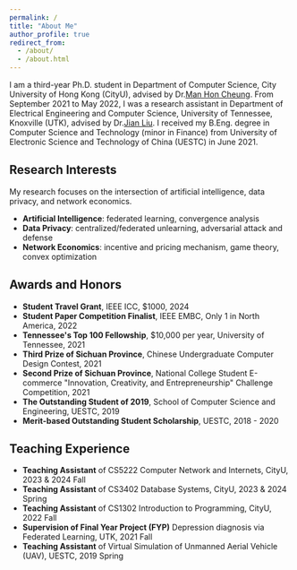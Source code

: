 ```yaml
---
permalink: /
title: "About Me"
author_profile: true
redirect_from: 
  - /about/
  - /about.html
---
```


I am a third-year Ph.D. student in Department of Computer Science, City University of Hong Kong (CityU), advised by Dr.[Man Hon Cheung](https://www.cs.cityu.edu.hk/~mhcheung/index.htm). From September 2021 to May 2022, I was a research assistant in Department of Electrical Engineering and Computer Science, University of Tennessee, Knoxville (UTK), advised by Dr.[Jian Liu](https://web.eecs.utk.edu/~jliu/). I received my B.Eng. degree in Computer Science and Technology (minor in Finance) from University of Electronic Science and Technology of China (UESTC) in June 2021.


Research Interests
------
My research focuses on the intersection of artificial intelligence, data privacy, and network economics.
- **Artificial Intelligence**: federated learning, convergence analysis
- **Data Privacy**: centralized/federated unlearning, adversarial attack and defense
- **Network Economics**: incentive and pricing mechanism, game theory, convex optimization

Awards and Honors
------
- **Student Travel Grant**, IEEE ICC, \$1000, 2024
- **Student Paper Competition Finalist**, IEEE EMBC, Only 1 in North America, 2022
- **Tennessee's Top 100 Fellowship**, \$10,000 per year, University of Tennessee, 2021
- **Third Prize of Sichuan Province**, Chinese Undergraduate Computer Design Contest, 2021
- **Second Prize of Sichuan Province**, National College Student E-commerce "Innovation, Creativity, and Entrepreneurship" Challenge Competition, 2021
- **The Outstanding Student of 2019**, School of Computer Science and Engineering, UESTC, 2019
- **Merit-based Outstanding Student Scholarship**, UESTC, 2018 - 2020
    

Teaching Experience
------
- **Teaching Assistant** of CS5222 Computer Network and Internets, CityU, 2023 & 2024 Fall
- **Teaching Assistant** of CS3402 Database Systems, CityU, 2023 & 2024 Spring
- **Teaching Assistant** of CS1302 Introduction to Programming, CityU, 2022 Fall
- **Supervision of Final Year Project (FYP)** Depression diagnosis via Federated Learning, UTK, 2021 Fall
- **Teaching Assistant** of Virtual Simulation of Unmanned Aerial Vehicle (UAV), UESTC, 2019 Spring


